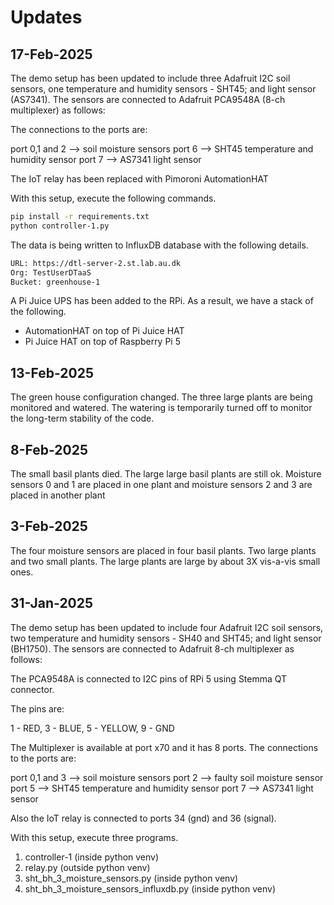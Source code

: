 # Updates

## 17-Feb-2025

The demo setup has been updated to include three Adafruit I2C soil sensors,
one temperature and humidity sensors - SHT45;
and light sensor (AS7341). The sensors are connected to Adafruit
PCA9548A (8-ch multiplexer) as follows:

The connections to the ports are:

port 0,1 and 2 --> soil moisture sensors
port 6 --> SHT45 temperature and humidity sensor
port 7 --> AS7341 light sensor

The IoT relay has been replaced with Pimoroni AutomationHAT

With this setup, execute the following commands.

```sh
pip install -r requirements.txt
python controller-1.py
```

The data is being written to InfluxDB database with the following details.

```txt
URL: https://dtl-server-2.st.lab.au.dk
Org: TestUserDTaaS
Bucket: greenhouse-1
```

A Pi Juice UPS has been added to the RPi. As a result, we have
a stack of the following.

* AutomationHAT on top of Pi Juice HAT
* Pi Juice HAT on top of Raspberry Pi 5

## 13-Feb-2025

The green house configuration changed.
The three large plants are being monitored and watered.
The watering is temporarily turned off to monitor the long-term
stability of the code.

## 8-Feb-2025

The small basil plants died. The large large basil plants are still ok.
Moisture sensors 0 and 1 are placed in one plant and
moisture sensors 2 and 3 are placed in another plant

## 3-Feb-2025

The four moisture sensors are placed in four basil plants.
Two large plants and two small plants.
The large plants are large by about 3X vis-a-vis small ones.

## 31-Jan-2025

The demo setup has been updated to include four Adafruit I2C soil sensors,
two temperature and humidity sensors - SH40 and SHT45;
and light sensor (BH1750). The sensors are connected to Adafruit
8-ch multiplexer as follows:


The PCA9548A is connected to I2C pins of RPi 5 using Stemma QT
connector.

The pins are:

1 - RED, 3 - BLUE, 5 - YELLOW, 9 - GND

The Multiplexer is available at port x70 and it has 8 ports.
The connections to the ports are:

port 0,1 and 3 --> soil moisture sensors
port 2 --> faulty soil moisture sensor
port 5 --> SHT45 temperature and humidity sensor
port 7 --> AS7341 light sensor

Also the IoT relay is connected to ports 34 (gnd) and 36 (signal).

With this setup, execute three programs.

1. controller-1 (inside python venv)
1. relay.py (outside python venv)
1. sht_bh_3_moisture_sensors.py (inside python venv)
1. sht_bh_3_moisture_sensors_influxdb.py (inside python venv)

